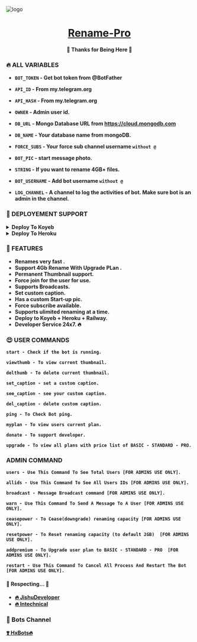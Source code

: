 <img src="https://graph.org/file/f4261daff37b2331905ca.jpg" alt="logo" target="/blank">

<h1 align="center">
 <b><a href="https://t.me/hx_renamebot" target="/blank">Rename-Pro</a></>
</h1>

<p align="center">🤍 Thanks for Being Here 🤍</p>




### 🔥 ALL VARIABLES

* `BOT_TOKEN`  - Get bot token from @BotFather

* `API_ID` - From my.telegram.org 

* `API_HASH` - From my.telegram.org 

* `OWNER` - Admin user id.

* `DB_URL`  - Mongo Database URL from https://cloud.mongodb.com

* `DB_NAME`  - Your database name from mongoDB.

* `FORCE_SUBS` - Your force sub channel username `without @`

* `BOT_PIC` - start message photo.

* `STRING` - If you want to rename 4GB+ files.

* `BOT_USERNAME` - Add bot username `without @`

* `LOG_CHANNEL` - A channel to log the activities of bot. Make sure bot is an admin in the channel.




### 📶 DEPLOYEMENT SUPPORT

<details><summary>Deploy To Koyeb</summary>
<p>
<br>
<a href="https://app.koyeb.com/deploy?type=git&repository=github.com/oVo-HxBots/RENAME-PRO&branch=main&name=rename-pro&env[API_HASH]=1&env[API_ID]=1&env[BOT_TOKEN]=1&env[BOT_USERNAME]=1&env[OWNER]=1&env[DB_URL]=1&env[DB_NAME]=rename-pro&env[FORCE_SUBS]=1&env[LOG_CHANNEL]=-100123345&run_command=python3%20bot.py">
  <img src="https://www.koyeb.com/static/images/deploy/button.svg" alt="Deploy">
</a>
</p>
</details>

<details><summary>Deploy To Heroku</summary>
<p>
<br>
<a href="https://heroku.com/deploy?template=https://github.com/Mayankjat005/RENAME-PRO">
  <img src="https://www.herokucdn.com/deploy/button.svg" alt="Deploy">
</a>
</p>
</details>





### 🥰 FEATURES
 - Renames very fast .
 - Support 4Gb Rename With Upgrade PLan .
 - Permanent Thumbnail support.
 - Force join for the user for use.
 - Supports Broadcasts.
 - Set custom caption.
 - Has a custom Start-up pic.
 - Force subscribe available.
 - Supports ulimited renaming at a time.
 - Deploy to Koyeb + Heroku + Railway.
 - Developer Service 24x7. 🔥




### 😍 USER COMMANDS
```
start - Check if the bot is running.
 
viewthumb - To view current thumbnail.
 
delthumb - To delete current thumbnail.
 
set_caption - set a custom caption.
 
see_caption - see your custom caption.
 
del_caption - delete custom caption.

ping - To Check Bot ping.
 
myplan - To view users current plan.

donate - To support developer.
 
upgrade - To view all plans with price list of BASIC - STANDARD - PRO.
```



### ADMIN COMMAND
```
users - Use This Command To See Total Users [FOR ADMINS USE ONLY].

allids - Use This Command To See All Users IDs [FOR ADMINS USE ONLY].
 
broadcast - Message Broadcast command [FOR ADMINS USE ONLY].

warn - Use This Command To Send A Message To A User [FOR ADMINS USE ONLY].
 
ceasepower - To Cease(downgrade) renaming capacity [FOR ADMINS USE ONLY].
 
resetpower - To Reset renaming capacity (to default 2GB)  [FOR ADMINS USE ONLY].
 
addpremium - To Upgrade user plan to BASIC - STANDARD - PRO  [FOR ADMINS USE ONLY].

restart - Use This Command To Cancel All Process And Restart The Bot [FOR ADMINS USE ONLY].
```



#### 🧡 Respecting... 🧡
- [🔥 JishuDeveloper](https://github.com/JishuDeveloper) 
- [🔥 lntechnical](https://github.com/lntechnical2)

### 🤩 Bots Channel
<a href="https://t.me/HxBots">
   <p>❣️ HxBots🔥</p>
</a>

